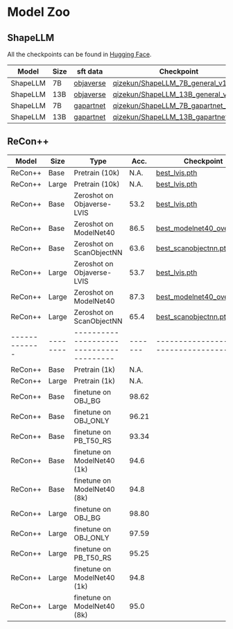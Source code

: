 # Model Zoo
## ShapeLLM
All the checkpoints can be found in [Hugging Face](https://huggingface.co/collections/qizekun/shapellm-65e978379c1260a85abe8aee).

| Model    | Size | sft data                                                                                              | Checkpoint                                                                                        |
|----------|------|-------------------------------------------------------------------------------------------------------|---------------------------------------------------------------------------------------------------|
| ShapeLLM | 7B   | [objaverse](https://huggingface.co/datasets/qizekun/ShapeLLM/blob/main/cap3d_objaverse_sft_45k.json)  | [qizekun/ShapeLLM_7B_general_v1.0](https://huggingface.co/qizekun/ShapeLLM_7B_general_v1.0)       |
| ShapeLLM | 13B  | [objaverse](https://huggingface.co/datasets/qizekun/ShapeLLM/blob/main/cap3d_objaverse_sft_45k.json)  | [qizekun/ShapeLLM_13B_general_v1.0](https://huggingface.co/qizekun/ShapeLLM_13B_general_v1.0)     |
| ShapeLLM | 7B   | [gapartnet](https://huggingface.co/datasets/qizekun/ShapeLLM/blob/main/gapartnet_sft_27k_openai.json) | [qizekun/ShapeLLM_7B_gapartnet_v1.0](https://huggingface.co/qizekun/ShapeLLM_7B_gapartnet_v1.0)   |
| ShapeLLM | 13B  | [gapartnet](https://huggingface.co/datasets/qizekun/ShapeLLM/blob/main/gapartnet_sft_27k_openai.json) | [qizekun/ShapeLLM_13B_gapartnet_v1.0](https://huggingface.co/qizekun/ShapeLLM_13B_gapartnet_v1.0) |


## ReCon++

| Model         | Size     | Type                                    | Acc.    | Checkpoint                                                                                                                 |
|---------------|----------|-----------------------------------------|---------|----------------------------------------------------------------------------------------------------------------------------|
| ReCon++       | Base     | Pretrain (10k)                          | N.A.    | [best_lvis.pth](https://huggingface.co/qizekun/ReConV2/blob/main/zeroshot/base/best_lvis.pth)                              |
| ReCon++       | Large    | Pretrain (10k)                          | N.A.    | [best_lvis.pth](https://huggingface.co/qizekun/ReConV2/blob/main/zeroshot/large/best_lvis.pth)                             |
| ReCon++       | Base     | Zeroshot on Objaverse-LVIS              | 53.2    | [best_lvis.pth](https://huggingface.co/qizekun/ReConV2/blob/main/zeroshot/base/best_lvis.pth)                              |
| ReCon++       | Base     | Zeroshot on ModelNet40                  | 86.5    | [best_modelnet40_overall.pth](https://huggingface.co/qizekun/ReConV2/blob/main/zeroshot/base/best_modelnet40_overall.pth)  |
| ReCon++       | Base     | Zeroshot on ScanObjectNN                | 63.6    | [best_scanobjectnn.pth](https://huggingface.co/qizekun/ReConV2/blob/main/zeroshot/base/best_scanobjectnn.pth)              |
| ReCon++       | Large    | Zeroshot on Objaverse-LVIS              | 53.7    | [best_lvis.pth](https://huggingface.co/qizekun/ReConV2/blob/main/zeroshot/large/best_lvis.pth)                             |
| ReCon++       | Large    | Zeroshot on ModelNet40                  | 87.3    | [best_modelnet40_overall.pth](https://huggingface.co/qizekun/ReConV2/blob/main/zeroshot/large/best_modelnet40_overall.pth) |
| ReCon++       | Large    | Zeroshot on ScanObjectNN                | 65.4    | [best_scanobjectnn.pth](https://huggingface.co/qizekun/ReConV2/blob/main/zeroshot/large/best_scanobjectnn.pth)             |
| ------------- | -------- | --------------------------------------- | ------- | ----------------------------------------                                                                                   |
| ReCon++       | Base     | Pretrain (1k)                           | N.A.    |                                                                                                                            |
| ReCon++       | Large    | Pretrain (1k)                           | N.A.    |                                                                                                                            |
| ReCon++       | Base     | finetune on OBJ_BG                      | 98.62   |                                                                                                                            |
| ReCon++       | Base     | finetune on OBJ_ONLY                    | 96.21   |                                                                                                                            |
| ReCon++       | Base     | finetune on PB_T50_RS                   | 93.34   |                                                                                                                            |
| ReCon++       | Base     | finetune on ModelNet40 (1k)             | 94.6    |                                                                                                                            |
| ReCon++       | Base     | finetune on ModelNet40 (8k)             | 94.8    |                                                                                                                            |
| ReCon++       | Large    | finetune on OBJ_BG                      | 98.80   |                                                                                                                            |
| ReCon++       | Large    | finetune on OBJ_ONLY                    | 97.59   |                                                                                                                            |
| ReCon++       | Large    | finetune on PB_T50_RS                   | 95.25   |                                                                                                                            |
| ReCon++       | Large    | finetune on ModelNet40 (1k)             | 94.8    |                                                                                                                            |
| ReCon++       | Large    | finetune on ModelNet40 (8k)             | 95.0    |                                                                                                                            |